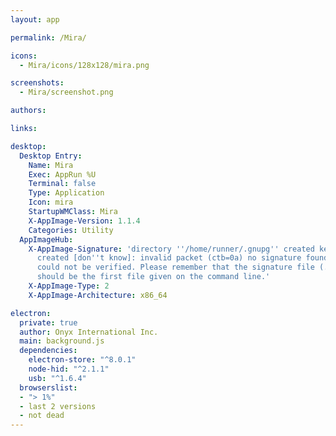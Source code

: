 ```yaml
---
layout: app

permalink: /Mira/

icons:
  - Mira/icons/128x128/mira.png

screenshots:
  - Mira/screenshot.png

authors:

links:

desktop:
  Desktop Entry:
    Name: Mira
    Exec: AppRun %U
    Terminal: false
    Type: Application
    Icon: mira
    StartupWMClass: Mira
    X-AppImage-Version: 1.1.4
    Categories: Utility
  AppImageHub:
    X-AppImage-Signature: 'directory ''/home/runner/.gnupg'' created keybox ''/home/runner/.gnupg/pubring.kbx''
      created [don''t know]: invalid packet (ctb=0a) no signature found the signature
      could not be verified. Please remember that the signature file (.sig or .asc)
      should be the first file given on the command line.'
    X-AppImage-Type: 2
    X-AppImage-Architecture: x86_64

electron:
  private: true
  author: Onyx International Inc.
  main: background.js
  dependencies:
    electron-store: "^8.0.1"
    node-hid: "^2.1.1"
    usb: "^1.6.4"
  browserslist:
  - "> 1%"
  - last 2 versions
  - not dead
---
```

